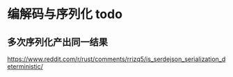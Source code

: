 # 编解码与序列化 todo

## 多次序列化产出同一结果
https://www.reddit.com/r/rust/comments/rrizq5/is_serdejson_serialization_deterministic/